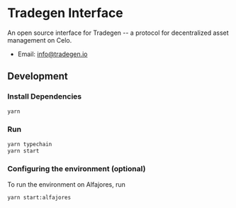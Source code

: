 # Tradegen Interface

An open source interface for Tradegen -- a protocol for decentralized asset management on Celo.

- Email: [info@tradegen.io](mailto:info@tradegen.io)

## Development

### Install Dependencies

```bash
yarn
```

### Run

```bash
yarn typechain
yarn start
```

### Configuring the environment (optional)

To run the environment on Alfajores, run

```bash
yarn start:alfajores
```
